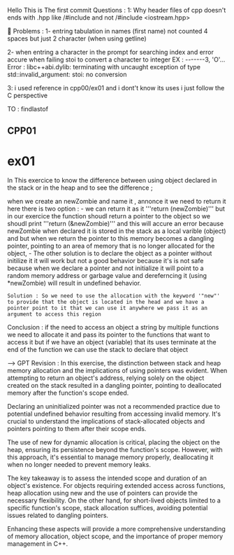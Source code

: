 Hello This is The first commit 
Questions :
1: Why header files of cpp doesn't ends with .hpp
like /#include <iostream>
and not /#include <iostream.hpp>


Problems :
1- entring tabulation in names (first name) not counted 4 spaces but just 2 character (when using getline)

2- when entring a character in the prompt for searching index and error accure when failing stoi to convert a character to integer
EX : -------3, 'O'...
Error : libc++abi.dylib: terminating with uncaught exception of type std::invalid_argument: stoi: no conversion

3: i used reference in cpp00/ex01 and i dont't know its uses i just follow the C perspective

TO : findlastof

## CPP01
# ex01 

In This exercice to know the difference between using object declared in the stack or in the heap and to see the difference ;

when we create an newZombie and name it , annonce it we need to return it here there is two option  :
    - we can return it as it '''return (newZombie)''' but in our exercice the function 
    shoudl return a pointer to the object so we shoudl print '''return (&newZombie)'''
    and this will accure an error because newZombie when declared it is stored in the stack as a local varible (object) and but when we return the pointer to this memory becomes a dangling pointer, pointing to an area of memory that is no longer allocated for the object, 
    - The other solution is to declare the object as a pointer without initilize it it will work but not a good behavior because it's is not safe because when we declare a pointer and not initialize it will point to a random memory address or garbage value and dereferncing  it (using *newZombie) will result in undefined behavior.

    Solution : So we need to use the allocation with the keyword '"new"' to provide that the object is located in the head and we have a pointer point to it that we can use it anywhere we pass it as an argument to access this region 

Conclusion : if the need to access an object a string by multiple functions we need to allocate it and pass its pointer to the functions that want to access it but if we have an object (variable) that its uses terminate at the end of the function we can use the stack to declare that object 

--> GPT Revision :
In this exercise, the distinction between stack and heap memory allocation and the implications of using pointers was evident. When attempting to return an object's address, relying solely on the object created on the stack resulted in a dangling pointer, pointing to deallocated memory after the function's scope ended.

Declaring an uninitialized pointer was not a recommended practice due to potential undefined behavior resulting from accessing invalid memory. It's crucial to understand the implications of stack-allocated objects and pointers pointing to them after their scope ends.

The use of new for dynamic allocation is critical, placing the object on the heap, ensuring its persistence beyond the function's scope. However, with this approach, it's essential to manage memory properly, deallocating it when no longer needed to prevent memory leaks.

The key takeaway is to assess the intended scope and duration of an object's existence. For objects requiring extended access across functions, heap allocation using new and the use of pointers can provide the necessary flexibility. On the other hand, for short-lived objects limited to a specific function's scope, stack allocation suffices, avoiding potential issues related to dangling pointers.

Enhancing these aspects will provide a more comprehensive understanding of memory allocation, object scope, and the importance of proper memory management in C++.
